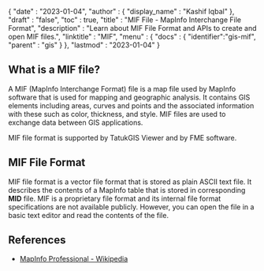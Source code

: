 {
  "date" : "2023-01-04",
  "author" : {
    "display_name" : "Kashif Iqbal"
  },
  "draft" : "false",
  "toc" : true,
  "title" : "MIF File - MapInfo Interchange File Format",
  "description" : "Learn about MIF File Format and APIs to create and open MIF files.",
  "linktitle" : "MIF",
  "menu" : {
    "docs" : {
      "identifier":"gis-mif",
      "parent" : "gis"
    }
  },
  "lastmod" : "2023-01-04"
}

## What is a MIF file?

A MIF (MapInfo Interchange Format) file is a map file used by MapInfo software that is used for mapping and geographic analysis. It contains GIS elements including areas, curves and points and the associated information with these such as color, thickness, and style. MIF files are used to exchange data between GIS applications.

MIF file format is supported by TatukGIS Viewer and by FME software.

## MIF File Format

MIF file format is a vector file format that is stored as plain ASCII text file. It describes the contents of a MapInfo table that is stored in corresponding **MID** file. MIF is a proprietary file format and its internal file format specifications are not available publicly. However, you can open the file in a basic text editor and read the contents of the file.

## References

* [MapInfo Professional - Wikipedia](https://en.wikipedia.org/wiki/MapInfo_Professional)
